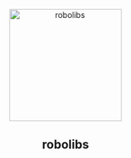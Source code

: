 <p align="center">
  <img src="logo.png" alt="robolibs" width="200"/>
</p>
<h2 align="center">robolibs</h2>
<h></h>
